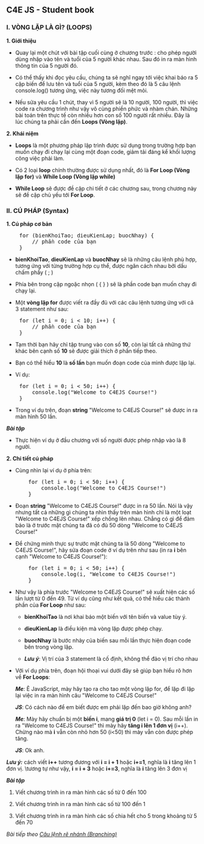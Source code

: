 ## C4E JS - Student book

### I. VÒNG LẶP LÀ GÌ? (LOOPS)
**1. Giới thiệu**

-   Quay lại một chút với bài tập cuối cùng ở chương trước : cho phép người dùng nhập vào tên và tuổi của 5 người khác nhau. Sau đó in ra màn hình thông tin của 5 người đó. 

-   Có thể thấy khi đọc yêu cầu, chúng ta sẽ nghĩ ngay tới việc khai báo ra 5 cặp biến để lưu tên và tuổi của 5 người, kèm theo đó là 5 câu lệnh console.log() tương ứng, việc này tương đối mệt mỏi.

-   Nếu sửa yêu cầu 1 chút, thay vì 5 người sẽ là 10 người, 100 người, thì việc code ra chương trình như vậy vô cùng phiền phức và nhàm chán. Những bài toán trên thực tế còn nhiều hơn con số 100 người rất nhiều. Đây là lúc chúng ta phải cần đến **Loops (Vòng lặp)**.

**2. Khái niệm**

-   **Loops** là một phương pháp lập trình được sử dụng trong trường hợp bạn muốn chạy đi chạy lại cùng một đoạn code, giảm tải đáng kể khối lượng công việc phải làm.

-   Có 2 loại **loop** chính thường được sử dụng nhất, đó là **For Loop (Vòng lặp for)** và **While Loop (Vòng lặp while)**

-   **While Loop** sẽ được đề cập chi tiết ở các chương sau, trong chương này sẽ đề cập chủ yếu tới **For Loop**.

### II. CÚ PHÁP (Syntax)

**1. Cú pháp cơ bản**  

<pre>
    for (bienKhoiTao; dieuKienLap; buocNhay) {
        // phần code của bạn 
    }
</pre>

-   **bienKhoiTao**, **dieuKienLap** và **buocNhay** sẽ là những câu lệnh phù hợp, tương ứng với từng trường hợp cụ thể, được ngăn cách nhau bởi dấu chấm phẩy ( ; )

-   Phía bên trong cặp ngoặc nhọn ( { } ) sẽ là phần code bạn muốn chạy đi chạy lại.

-   Một **vòng lặp for** được viết ra đầy đủ với các câu lệnh tương ứng với cả 3 statement như sau:

<pre>
    for (let i = 0; i < 10; i++) {
        // phần code của bạn
    }
</pre>

-   Tạm thời bạn hãy chỉ tập trung vào con số **10**, còn lại tất cả những thứ khác bên cạnh số **10** sẽ được giải thích ở phần tiếp theo.

-   Bạn có thể hiểu **10** là **số lần** bạn muốn đoạn code của mình được lặp lại.

-   Ví dụ:

<pre>
    for (let i = 0; i < 50; i++) {
        console.log("Welcome to C4EJS Course!")
    }
</pre>  
-   Trong ví dụ trên, đoạn **string** "Welcome to C4EJS Course!" sẽ được in ra màn hình 50 lần.

***Bài tập***  
-   Thực hiện ví dụ ở đầu chương với số người được phép nhập vào là 8 người.

**2. Chi tiết cú pháp**  
-   Cùng nhìn lại ví dụ ở phía trên:  
    <pre>
        for (let i = 0; i < 50; i++) {
            console.log("Welcome to C4EJS Course!")
        }
    </pre>

-   Đoạn **string** "Welcome to C4EJS Course!" được in ra 50 lần. Nói là vậy nhưng tất cả những gì chúng ta nhìn thấy trên màn hình chỉ là một loạt "Welcome to C4EJS Course!" xếp chồng lên nhau. Chẳng có gì để đảm bảo là ở trước mặt chúng ta đã có đủ 50 dòng "Welcome to C4EJS Course!"

-   Để chứng minh thực sự trước mặt chúng ta là 50 dòng "Welcome to C4EJS Course!", hãy sửa đoạn code ở ví dụ trên như sau (in ra **i** bên cạnh "Welcome to C4EJS Course!"):  

    <pre>
        for (let i = 0; i < 50; i++) {
            console.log(i, "Welcome to C4EJS Course!")
        }
    </pre>

-   Như vậy là phía trước "Welcome to C4EJS Course!" sẽ xuất hiện các số lần lượt từ 0 đến 49. Từ ví dụ cũng như kết quả, có thể hiểu các thành phần của **For Loop** như sau:  
    -   **bienKhoiTao** là nơi khai báo một biến với tên biến và value tùy ý.

    -   **dieuKienLap** là điều kiện mà vòng lặp được phép chạy.

    -   **buocNhay** là bước nhảy của biến sau mỗi lần thực hiện đoạn code bên trong vòng lặp.

    -   ***Lưu ý***: Vị trí của 3 statement là cố định, không thể đảo vị trí cho nhau

-   Với ví dụ phía trên, đoạn hội thoại vui dưới đây sẽ giúp bạn hiểu rõ hơn về **For Loops**:

    ***Me***: Ê JavaScript, mày hãy tạo ra cho tao một vòng lặp   for, để lặp đi lặp lại việc in ra màn hình câu "Welcome to C4EJS Course!"

    ***JS***: Có cách nào để em biết được em phải lặp đến bao giờ không anh?

    ***Me***: Mày hãy chuẩn bị một **biến i**, mang **giá trị 0** (let i = 0). Sau mỗi lần in ra "Welcome to C4EJS Course!" thì mày hãy **tăng i lên 1 đơn vị** (i++). Chừng nào mà **i** vẫn còn nhỏ hơn 50 (i<50) thì mày vẫn còn được phép tăng.

    ***JS***: Ok anh.  

***Lưu ý:*** cách viết **i++** tương đương với **i = i + 1** hoặc **i+=1**, nghĩa là **i** tăng lên 1 đơn vị. \tương tự như vậy, **i = i + 3** hoặc **i+=3**, nghĩa là **i** tăng lên 3 đơn vị

<i>**Bài tập**</i>  

1. Viết chương trình in ra màn hình các số từ 0 đến 100  

2. Viết chương trình in ra màn hình các số từ 100 đến 1

3. Viết chương trình in ra màn hình các số chia hết cho 5 trong khoảng từ 5 đến 70

*Bài tiếp theo [Câu lệnh rẽ nhánh (Branching)](../branching/branching.md)*